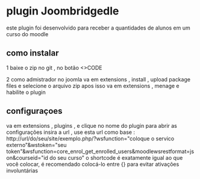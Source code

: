 # plugin Joombridgedle 
este plugin foi desenvolvido para receber a quantidades de alunos em um curso do moodle
## como instalar
1 baixe o zip no git , no botão <>CODE
  
  2 como admistrador no joomla va em extensions , install , upload package files e selecione o arquivo zip
apos isso va em extensions , menage e habilite o plugin

## configuraçoes
va em extensions , plugins , e clique no nome do plugin para abrir as configurações
insira a url , use esta url como base : http://url/do/seu/site/exemplo.php/?wsfunction="coloque o servico externo"&wstoken="seu token"&wsfunction=core_enrol_get_enrolled_users&moodlewsrestformat=json&courseid="id do seu curso"
o shortcode é exatamente igual ao que você colocar, é recomendado colocá-lo entre {} para evitar ativações involuntárias

